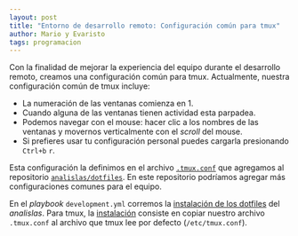 ```yaml
---
layout: post
title: "Entorno de desarrollo remoto: Configuración común para tmux"
author: Mario y Evaristo
tags: programacion
---
```


Con la finalidad de mejorar la experiencia del equipo durante el desarrollo remoto, creamos una
configuración común para tmux.
Actualmente, nuestra configuración común de tmux incluye:

- La numeración de las ventanas comienza en 1.
- Cuando alguna de las ventanas tienen actividad esta parpadea.
- Podemos navegar con el mouse: hacer clic a los nombres de las ventanas y movernos verticalmente
  con el _scroll_ del mouse.
- Si prefieres usar tu configuración personal puedes cargarla presionando `Ctrl+b` `r`.


Esta configuración la definimos en el archivo
[`.tmux.conf`](https://github.com/analislas/dotfiles/blob/develop/.tmux.conf) que agregamos al
repositorio [`analislas/dotfiles`](https://github.com/analislas/dotfiles).
En este repositorio podríamos agregar más configuraciones comunes para el equipo.

En el _playbook_ `development.yml` corremos la [instalación de los
dotfiles](https://github.com/IslasGECI/development_server_setup/blob/develop/ansible/development.yml#L137)
del _analislas_.
Para tmux, la [instalación](https://github.com/analislas/dotfiles/blob/develop/Makefile#L2) consiste
en copiar nuestro archivo `.tmux.conf` al archivo que tmux lee por defecto (`/etc/tmux.conf`).
